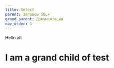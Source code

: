 ```yaml
---
title: Select
parent: Запросы SQL+
grand_parent: Документация
nav_order: 1
---
```


Hello all

# I am a grand child of test
